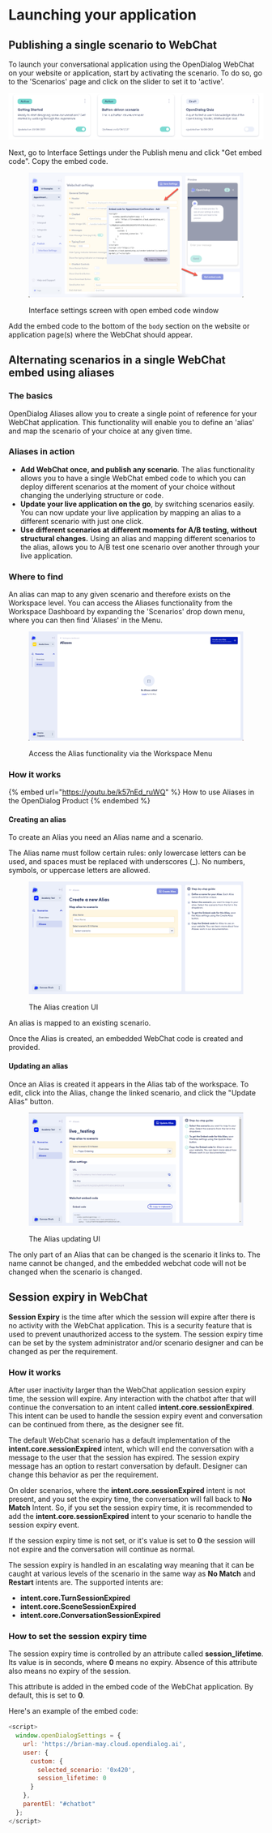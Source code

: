 # Launching your application

## Publishing a single scenario to WebChat

To launch your conversational application using the OpenDialog WebChat on your website or application, start by activating the scenario. To do so, go to the 'Scenarios' page and click on the slider to set it to 'active'.

![Active and draft scenarios](<../.gitbook/assets/image (428).png>)

Next, go to Interface Settings under the Publish menu and click "Get embed code". Copy the embed code. &#x20;

<figure><img src="../.gitbook/assets/2023-05-02_09-13-40.png" alt=""><figcaption><p>Interface settings screen with open embed code window</p></figcaption></figure>

Add the embed code to the bottom of the `body` section on the website or application page(s) where the WebChat should appear. &#x20;

## Alternating scenarios in a single WebChat embed using aliases

### The basics

OpenDialog Aliases allow you to create a single point of reference for your WebChat application.  This functionality will enable you to define an 'alias' and map the scenario of your choice at any given time.&#x20;

### Aliases in action

* **Add WebChat once, and publish any scenario**.  The alias functionality allows you to have a single WebChat embed code to which you can deploy different scenarios at the moment of your choice without changing the underlying structure or code.
* **Update your live application on the go**, by switching scenarios easily. You can now update your live application by mapping an alias to a different scenario with just one click.
* **Use different scenarios at different moments for A/B testing, without structural changes.**  Using an alias and mapping different scenarios to the alias, allows you to A/B test one scenario over another through your live application.

### Where to find

An alias can map to any given scenario and therefore exists on the Workspace level.  You can access the Aliases functionality from the Workspace Dashboard by expanding the 'Scenarios' drop down menu, where you can then find 'Aliases' in the Menu.

<figure><img src="../.gitbook/assets/Screenshot 2023-05-26 at 14.16.37.png" alt="Screenshot of Alias homepage"><figcaption><p>Access the Alias functionality via the Workspace Menu</p></figcaption></figure>

### How it works

{% embed url="https://youtu.be/k57nEd_ruWQ" %}
How to use Aliases in the OpenDialog Product
{% endembed %}

#### Creating an alias

To create an Alias you need an Alias name and a scenario.&#x20;

The Alias name must follow certain rules: only lowercase letters can be used, and spaces must be replaced with underscores (\_). No numbers, symbols, or uppercase letters are allowed.

<figure><img src="../.gitbook/assets/Screenshot 2023-05-26 111039.png" alt=""><figcaption><p>The Alias creation UI</p></figcaption></figure>

An alias is mapped to an existing scenario.

Once the Alias is created, an embedded WebChat code is created and provided.

#### Updating an alias

Once an Alias is created it appears in the Alias tab of the workspace. To edit, click into the Alias, change the linked scenario, and click the "Update Alias" button.

<figure><img src="../.gitbook/assets/Screenshot 2023-05-26 110829.png" alt="Screenshot with UI to update an alias"><figcaption><p>The Alias updating UI</p></figcaption></figure>

The only part of an Alias that can be changed is the scenario it links to. The name cannot be changed, and the embedded webchat code will not be changed when the scenario is changed.

## Session expiry in WebChat

**Session Expiry** is the time after which the session will expire after there is no activity with the WebChat application. This is a security feature that is used to prevent unauthorized access to the system. The session expiry time can be set by the system administrator and/or scenario designer and can be changed as per the requirement.

### How it works

After user inactivity larger than the WebChat application session expiry time, the session will expire. Any interaction with the chatbot after that will continue the conversation to an intent called **intent.core.sessionExpired**. This intent can be used to handle the session expiry event and conversation can be continued from there, as the designer see fit.

The default WebChat scenario has a default implementation of the **intent.core.sessionExpired** intent, which will end the conversation with a message to the user that the session has expired. The session expiry message has an option to restart conversation by default. Designer can change this behavior as per the requirement.

On older scenarios, where the **intent.core.sessionExpired** intent is not present, and you set the expiry time, the conversation will fall back to **No Match** Intent. So, if you set the session expiry time, it is recommended to add the **intent.core.sessionExpired** intent to your scenario to handle the session expiry event.

If the session expiry time is not set, or it's value is set to **0** the session will not expire and the conversation will continue as normal.

The session expiry is handled in an escalating way meaning that it can be caught at various levels of the scenario in the same way as **No Match** and **Restart** intents are. The supported intents are:

* **intent.core.TurnSessionExpired**
* **intent.core.SceneSessionExpired**
* **intent.core.ConversationSessionExpired**

### How to set the session expiry time

The session expiry time is controlled by an attribute called **session\_lifetime**. Its value is in seconds, where **0** means no expiry. Absence of this attribute also means no expiry of the session.

This attribute is added in the embed code of the WebChat application. By default, this is set to **0**.

Here's an example of the embed code:

```javascript
<script>
  window.openDialogSettings = {
    url: 'https://brian-may.cloud.opendialog.ai',
    user: {
      custom: {
        selected_scenario: '0x420',
        session_lifetime: 0
      }
    },
    parentEl: "#chatbot"
  };
</script>
```
